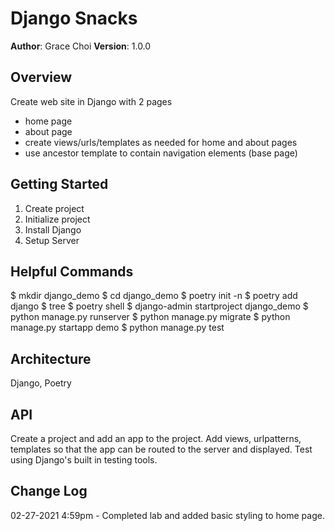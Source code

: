 # Django Snacks

**Author**: Grace Choi
**Version**: 1.0.0 

## Overview
Create web site in Django with 2 pages
- home page
- about page
- create views/urls/templates as needed for home and about pages
- use ancestor template to contain navigation elements (base page)

## Getting Started
1. Create project
2. Initialize project
3. Install Django
4. Setup Server

## Helpful Commands
$ mkdir django_demo
$ cd django_demo
$ poetry init -n
$ poetry add django
$ tree
$ poetry shell
$ django-admin startproject django_demo
$ python manage.py runserver
$ python manage.py migrate
$ python manage.py startapp demo
$ python manage.py test

## Architecture
Django, Poetry

## API
Create a project and add an app to the project. Add views, urlpatterns, templates so that the app can be routed to the server and displayed. Test using Django's built in testing tools.

## Change Log
02-27-2021 4:59pm - Completed lab and added basic styling to home page.
